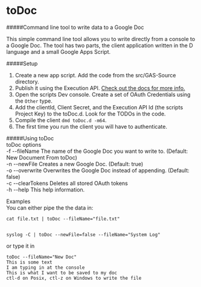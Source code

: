 # toDoc
#####Command line tool to write data to a Google Doc

This simple command line tool allows you to write directly from a console to a Google Doc.  The tool has two parts, the client application written in the D language and a small Google Apps Script.  


#####Setup
1) Create a new app script. Add the code from the src/GAS-Source directory.  
2) Publish it using the Execution API.  [Check out the docs for more info.](https://developers.google.com/apps-script/guides/rest/api)  
3) Open the scripts Dev console. Create a set of OAuth Credentials using the `Other` type.  
4) Add the clientId, Client Secret, and the Execution API Id (the scripts Project Key) to the toDoc.d. Look for the TODOs in the code.  
5) Compile the client `dmd toDoc.d -m64`.  
6) The first time you run the client you will have to authenticate.   
  
#####Using toDoc  
toDoc options  
-f    --fileName The name of the Google Doc you want to write to. (Default: New Document From toDoc)  
-n     --newFile Creates a new Google Doc.  (Default: true)  
-o   --overwrite Overwrites the Google Doc instead of appending. (Default: false)  
-c --clearTokens Deletes all stored OAuth tokens  
-h        --help This help information.  
  
Examples  
You can either pipe the the data in:  
  
    cat file.txt | toDoc --fileName="file.txt"  
  
  
    syslog -C | toDoc --newFile=false --fileName="System Log"

  
or type it in  

    toDoc --fileName="New Doc"  
    This is some text  
    I am typing in at the console  
    This is what I want to be saved to my doc  
    ctl-d on Posix, ctl-z on Windows to write the file  
 

